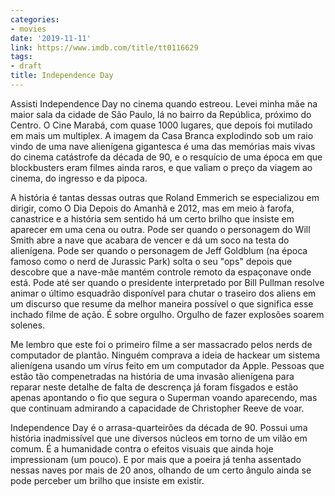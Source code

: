 ```yaml
---
categories:
- movies
date: '2019-11-11'
link: https://www.imdb.com/title/tt0116629
tags:
- draft
title: Independence Day
---
```


Assisti Independence Day no cinema quando estreou. Levei minha mãe na maior sala da cidade de São Paulo, lá no bairro da República, próximo do Centro. O Cine Marabá, com quase 1000 lugares, que depois foi mutilado em mais um multiplex. A imagem da Casa Branca explodindo sob um raio vindo de uma nave alienígena gigantesca é uma das memórias mais vivas do cinema catástrofe da década de 90, e o resquício de uma época em que blockbusters eram filmes ainda raros, e que valiam o preço da viagem ao cinema, do ingresso e da pipoca.

A história é tantas dessas outras que Roland Emmerich se especializou em dirigir, como O Dia Depois do Amanhã e 2012, mas em meio à farofa, canastrice e a história sem sentido há um certo brilho que insiste em aparecer em uma cena ou outra. Pode ser quando o personagem do Will Smith abre a nave que acabara de vencer e dá um soco na testa do alienígena. Pode ser quando o personagem de Jeff Goldblum (na época famoso como o nerd de Jurassic Park) solta o seu "ops" depois que descobre que a nave-mãe mantém controle remoto da espaçonave onde está. Pode até ser quando o presidente interpretado por Bill Pullman resolve animar o último esquadrão disponível para chutar o traseiro dos aliens em um discurso que resume da melhor maneira possível o que significa esse inchado filme de ação. É sobre orgulho. Orgulho de fazer explosões soarem solenes.

Me lembro que este foi o primeiro filme a ser massacrado pelos nerds de computador de plantão. Ninguém comprava a ideia de hackear um sistema alienígena usando um vírus feito em um computador da Apple. Pessoas que estão tão compenetradas na história de uma invasão alienígena para reparar neste detalhe de falta de descrença já foram fisgados e estão apenas apontando o fio que segura o Superman voando aparecendo, mas que continuam admirando a capacidade de Christopher Reeve de voar.

Independence Day é o arrasa-quarteirões da década de 90. Possui uma história inadmissível que une diversos núcleos em torno de um vilão em comum. É a humanidade contra o efeitos visuais que ainda hoje impressionam (um pouco). E por mais que a poeira já tenha assentado nessas naves por mais de 20 anos, olhando de um certo ângulo ainda se pode perceber um brilho que insiste em existir.